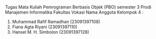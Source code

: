 
Tugas Mata Kuliah Pemrograman Berbasis Objek (PBO) semester 3
Prodi Manajemen Informatika Fakultas Vokasi Nama Anggota Kelompok 4 :

1. Muhammad Rafif Ramadhan (23091397108)
2. Fiana Agta Riyani (23091397110)
3. Hansel M. H. Simbolon (23091397128)

